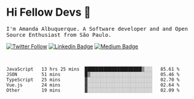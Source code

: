 # Hi Fellow Devs :wave:
   
<p>
  <samp>
    I'm Amanda Albuquerque. A Software developer and and Open Source Enthusiast from São Paulo.
  </samp>

  
  [![Twitter Follow](https://img.shields.io/twitter/follow/alalbux?style=social)](https://www.twitter.com/alalbux)
  [![Linkedin Badge](https://img.shields.io/badge/-alalbux-blue?style=flat-square&logo=Linkedin&logoColor=white&link=https://www.linkedin.com/in/alalbux/)](https://www.linkedin.com/in/alalbux/)
  [![Medium Badge](https://img.shields.io/badge/-alalbux-black?style=flat-square&logo=Medium&logoColor=white&link=https://medium.com/@alalbux)](https://medium.com/@alalbux)
</p>

  <br/>
  

<!--START_SECTION:waka-->
```text
JavaScript   13 hrs 25 mins  █████████████████████▒░░░   85.61 % 
JSON         51 mins         █▒░░░░░░░░░░░░░░░░░░░░░░░   05.46 % 
TypeScript   25 mins         ▓░░░░░░░░░░░░░░░░░░░░░░░░   02.70 % 
Vue.js       24 mins         ▓░░░░░░░░░░░░░░░░░░░░░░░░   02.64 % 
Other        19 mins         ▓░░░░░░░░░░░░░░░░░░░░░░░░   02.09 % 
```
<!--END_SECTION:waka-->

